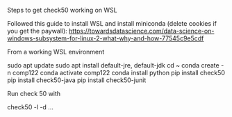 Steps to get check50 working on WSL

Followed this guide to install WSL and install miniconda (delete cookies if you get the paywall): https://towardsdatascience.com/data-science-on-windows-subsystem-for-linux-2-what-why-and-how-77545c9e5cdf

From a working WSL environment

sudo apt update
sudo apt install default-jre, default-jdk
cd ~
conda create -n comp122
conda activate comp122
conda install python 
pip install check50
pip install check50-java
pip install check50-junit

Run check 50 with 

check50 -l -d ... 